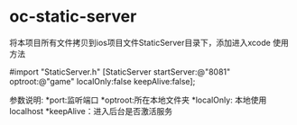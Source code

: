 # oc-static-server


 将本项目所有文件拷贝到ios项目文件StaticServer目录下，添加进入xcode
 使用方法

 #import "StaticServer.h" 
 [StaticServer startServer:@"8081" optroot:@"game" localOnly:false keepAlive:false]; 

 参数说明: 
*port:监听端口 
*optroot:所在本地文件夹 
*localOnly: 本地使用localhost 
*keepAlive：进入后台是否激活服务 
